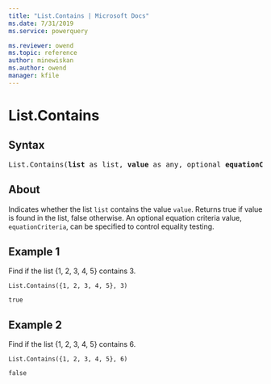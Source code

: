 ```yaml
---
title: "List.Contains | Microsoft Docs"
ms.date: 7/31/2019
ms.service: powerquery

ms.reviewer: owend
ms.topic: reference
author: minewiskan
ms.author: owend
manager: kfile
---
```

# List.Contains

## Syntax

<pre>
List.Contains(<b>list</b> as list, <b>value</b> as any, optional <b>equationCriteria</b> as any) as logical 
</pre>
  
## About  
Indicates whether the list `list` contains the value `value`. Returns true if value is found in the list, false otherwise. An optional equation criteria value, `equationCriteria`, can be specified to control equality testing. 

## Example 1
Find if the list {1, 2, 3, 4, 5} contains 3.

```powerquery-m
List.Contains({1, 2, 3, 4, 5}, 3)
```

`true`

## Example 2
Find if the list {1, 2, 3, 4, 5} contains 6.

```powerquery-m
List.Contains({1, 2, 3, 4, 5}, 6)
```

`false`
